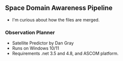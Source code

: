 ## Space Domain Awareness Pipeline

- I'm curious about how the files are merged.

### Observation Planner

- Satellite Predictor by Dan Gray
- Runs on Windows 10/11
- Requirements .net 3.5 and 4.8, and ASCOM platform.
